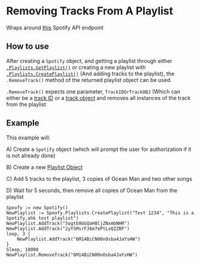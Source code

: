 # Removing Tracks From A Playlist
Wraps around [this](https://developer.spotify.com/documentation/web-api/referenceremove-tracks.md-playlist/) Spotify API endpoint
## How to use
After creating a `Spotify` object, and getting a playlist through either [`.Playlists.GetPlaylist()`](get-playlist.md) or creating a new playlist with [`.Playlists.CreatePlaylist()`](create.md) (And adding tracks to the playlist), the `.RemoveTrack()` method of the returned playlist object can be used. 

`.RemoveTrack()` expects one parameter, `TrackIDOrTrackOBJ` (Which can either be a [track ID](https://developer.spotify.com/documentation/web-api/#spotify-uris-and-ids) or a [track object](../tracks/track-object.md) and removes all instances of the track from the playlist

## Example
This example will:

A) Create a `Spotify` object (which will prompt the user for authorization if it is not already done) 

B) Create a new [Playlist Object](playlist-object.md)

C) Add 5 tracks to the playlist, 3 copies of Ocean Man and two other songs

D) Wait for 5 seconds, then remove all copies of Ocean Man from the playlist
```
Spoofy := new Spotify()
NewPlaylist := Spoofy.Playlists.CreatePlaylist("Test 1234", "This is a Spotify.ahk test playlist")
NewPlaylist.AddTrack("5ogtb9bGQoH8CjZNxmbNHR")
NewPlaylist.AddTrack("2yYSMsrFJ6m7ePtLxQZZBF")
loop, 3 {
	NewPlaylist.AddTrack("6M14BiCN00nOsba4JaYsHW")
}
Sleep, 10000
NewPlaylist.RemoveTrack("6M14BiCN00nOsba4JaYsHW")
```